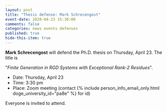 ```yaml
---
layout: post
title: "Thesis defense: Mark Schrecengost"
event-date: 2020-04-23 15:30:00
comments: false
categories: news events defenses
published: true
hide-this-item: true
---
```


**Mark Schrecengost** will defend the Ph.D. thesis on Thursday, April 23.
The title is

"_Finite Generation in RGD Systems with Exceptional Rank-2 Residues_".

- Date: Thursday, April 23
- Time: 3:30 pm 
- Place: Zoom meeting (contact {% include person_info_email_only.html doge_university_id="pa8e" %} for id)

Everyone is invited to attend.
